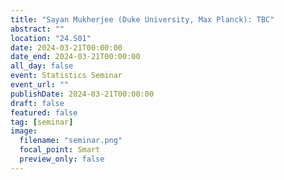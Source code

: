 ```yaml
---
title: "Sayan Mukherjee (Duke University, Max Planck): TBC"
abstract: ""
location: "24.S01"
date: 2024-03-21T00:00:00
date_end: 2024-03-21T00:00:00
all_day: false
event: Statistics Seminar
event_url: ""
publishDate: 2024-03-21T00:00:00
draft: false
featured: false
tag: [seminar]
image:
  filename: "seminar.png"
  focal_point: Smart
  preview_only: false
---
```

